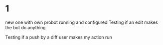 # 1
new one with own probot running and configured
Testing if an edit makes the bot do anything

Testing if a push by a diff user makes my action run
